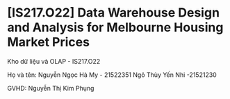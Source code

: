 # [IS217.O22] Data Warehouse Design and Analysis for Melbourne Housing Market Prices

Kho dữ liệu và OLAP - IS217.O22

Họ và tên:
Nguyễn Ngọc Hà My - 21522351
Ngô Thùy Yến Nhi -21521230

GVHD: Nguyễn Thị Kim Phụng
